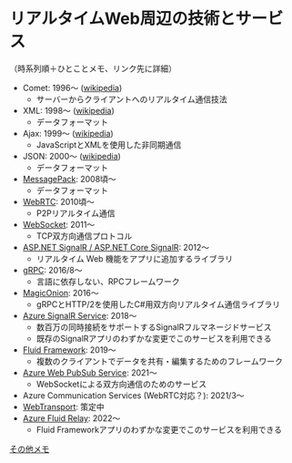 # リアルタイムWeb周辺の技術とサービス

（時系列順＋ひとことメモ、リンク先に詳細）

- Comet: 1996～ ([wikipedia](https://en.wikipedia.org/wiki/Comet_(programming)))
  - サーバーからクライアントへのリアルタイム通信技法
- XML: 1998～ ([wikipedia](https://en.wikipedia.org/wiki/XML))
  - データフォーマット
- Ajax: 1999～ ([wikipedia](https://en.wikipedia.org/wiki/Ajax_(programming)))
  - JavaScriptとXMLを使用した非同期通信
- JSON: 2000～ ([wikipedia](https://en.wikipedia.org/wiki/JSON))
  - データフォーマット
- [MessagePack](messagepack.md): 2008頃～
  - データフォーマット
- [WebRTC](webrtc.md): 2010頃～
  - P2Pリアルタイム通信
- [WebSocket](websocket.md): 2011～
  - TCP双方向通信プロトコル
- [ASP.NET SignalR / ASP.NET Core SignalR](signalr.md): 2012～
  - リアルタイム Web 機能をアプリに追加するライブラリ
- [gRPC](grpc.md): 2016/8～
  - 言語に依存しない、RPCフレームワーク
- [MagicOnion](magic-onion.md): 2016～
  - gRPCとHTTP/2を使用したC#用双方向リアルタイム通信ライブラリ
- [Azure SignalR Service](azure-signalr-service.md): 2018～
  - 数百万の同時接続をサポートするSignalRフルマネージドサービス
  - 既存のSignalRアプリのわずかな変更でこのサービスを利用できる
- [Fluid Framework](fluid-framework): 2019～
  - 複数のクライアントでデータを共有・編集するためのフレームワーク
- [Azure Web PubSub Service](azure-web-pubsub-service.md): 2021～
  - WebSocketによる双方向通信のためのサービス
- Azure Communication Services (WebRTC対応？): 2021/3～
- [WebTransport](webtransport.md): 策定中
- [Azure Fluid Relay](azure-fluid-relay.md): 2022～
  - Fluid Frameworkアプリのわずかな変更でこのサービスを利用できる

[その他メモ](memo.md)

